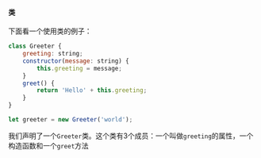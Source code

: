 #### 类

下面看一个使用类的例子：

```js
class Greeter {
    greeting: string;
    constructor(message: string) {
        this.greeting = message;
    }
    greet() {
        return 'Hello' + this.greeting;
    }
}

let greeter = new Greeter('world');
```

我们声明了一个`Greeter`类。这个类有3个成员：一个叫做`greeting`的属性，一个构造函数和一个`greet`方法